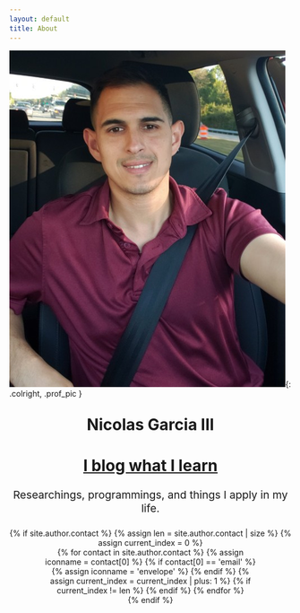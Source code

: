 ```yaml
---
layout: default
title: About
---
```


<!-- <h3></h3> -->
![profpic](/public/img/profpic.jpeg){: .colright, .prof_pic }

<about-short> 
<h1>Nicolas Garcia III</h1>
<h1><a href="https://ngarciaiii.github.io/blog#">I blog what I learn</a></h1><h3></h3>
<short-headline>Researchings, programmings, and things I apply in my life. <br><br/>
</short-headline>


<div class="abt-personal-info">
  {% if site.author.contact %}
  {% assign len = site.author.contact | size %}
  {% assign current_index = 0 %}
  <div class="abt-personal-info-section">
    <div class="abt-background">
      {% for contact in site.author.contact %}
      {% assign iconname = contact[0] %}
      {% if contact[0] == 'email' %}
      {% assign iconname = 'envelope' %}
      {% endif %}
      <a href="{{ contact[1] }}">
        <i class="fa fa-{{ iconname }}" aria-hidden="true"></i>
      </a>
      {% assign current_index = current_index | plus: 1 %}
      {% if current_index != len %}  {% endif %}
      {% endfor %}
      </div>
  </div>
</div>
{% endif %}

<style >

  .masthead {
    /* margin-top: -1rem; */
    top: 0;
  }
  
  short-headline {
    font-size: 1.2rem;
  }

  h1 a:hover {
      text-decoration: none;
      /* font-size: 1.97rem; */
      /* font-weight: 510; */
      color: #70c137;
  }

  about-short {
    float:right;
    width: 50%;
    margin-top: -1.43rem;
  }

  @media only screen and (max-width: 997px) {

    .prof_pic {
      /* margin-top: 4.3rem; */
      margin: 4.3rem 1.7rem 1.3rem;
    }
    
    .colright {
      float: none;
    }

    /* img {
      top: 1rem;
    } */
    
    about-short {
      width: 100%;
      bottom: 0;
      text-align: center;
    }

    .abt-background {
     margin: 0rem 3.4rem 0rem;
    }
  }

</style>